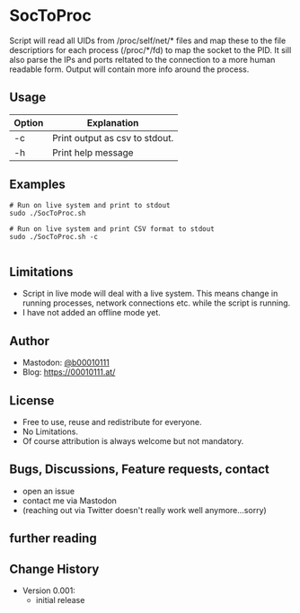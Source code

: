 # SocToProc
Script will read all UIDs from /proc/self/net/* files and map these to the file descriptiors for each process (/proc/*/fd) to map the socket to the PID. It sill also parse the IPs and ports reltated to the connection to a more human readable form. Output will contain more info around the process.


## Usage
Option | Explanation
--- | ---
-c  | Print output as csv to stdout.
-h  | Print help message


## Examples
```
# Run on live system and print to stdout
sudo ./SocToProc.sh

# Run on live system and print CSV format to stdout
sudo ./SocToProc.sh -c
 
```

## Limitations
* Script in live mode will deal with a live system. This means change in running processes, network connections etc. while the script is running.
* I have not added an offline mode yet.

## Author
* Mastodon: [@b00010111](https://ioc.exchange/@b00010111)
* Blog: https://00010111.at/

## License
* Free to use, reuse and redistribute for everyone.
* No Limitations.
* Of course attribution is always welcome but not mandatory.

## Bugs, Discussions, Feature requests, contact
* open an issue
* contact me via Mastodon
* (reaching out via Twitter doesn't really work well anymore...sorry)

## further reading


## Change History
 * Version 0.001:
    * initial release

